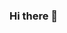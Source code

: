 ### Hi there 👋

<!--
**muamadev/muamadev** is a ✨ _special_ ✨ repository because its `README.md` (this file) appears on your GitHub profile.

Here are some ideas to get you started:

- 🔭 I’m currently working on ...
- 🌱 I’m currently learning ...
- 👯 I’m looking to collaborate on ...
- 🤔 I’m looking for help with ...
- 💬 Ask me about ...
- 📫 How to reach me: ...
- 😄 Pronouns: ...
- ⚡ Fun fact: ...


[![Mustapha's GitHub stats](https://github-readme-stats.vercel.app/api?username=muamadev)](https://github.com/anuraghazra/github-readme-stats)
-->
